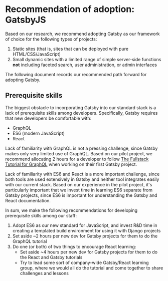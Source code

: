 # Recommendation of adoption: GatsbyJS

Based on our research, we recommend adopting Gatsby as our framework of choice for the following types of projects:

1. Static sites (that is, sites that can be deployed with pure HTML/CSS/JavaScript)
2. Small dynamic sites with a limited range of simple server-side functions **not** including faceted search, user administration, or admin interfaces

The following document records our recommended path forward for adopting Gatsby.

## Prerequisite skills

The biggest obstacle to incorporating Gatsby into our standard stack is a lack of prerequisite skills among developers. Specifically, Gatsby requires that new developers be comfortable with:

- GraphQL
- ES6 (modern JavaScript)
- React

Lack of familiarity with GraphQL is not a pressing challenge, since Gatsby makes only very limited use of GraphQL. Based on our pilot project, we recommend allocating 2 hours for a developer to follow [The Fullstack Tutorial for GraphQL](https://www.howtographql.com/) when working on their first Gatsby project.

Lack of familiarity with ES6 and React is a more important challenge, since both tools are used extensively in Gatsby and neither tool integrates easily with our current stack. Based on our experience in the pilot project, it's particularly important that we invest time in learning ES6 separate from Gatsby projects, since ES6 is important for understanding the Gatsby and React documentation.

In sum, we make the following recommendations for developing prerequisite skills among our staff:

1. Adopt ES6 as our new standard for JavaScript, and invest R&D time in creating a templated build environment for using it with Django projects
2. Set aside ~2 hours per new dev for Gatsby projects for them to do the GraphQL tutorial
3. Do one (or both) of two things to encourage React learning:
    - Set aside ~4 hours per new dev for Gatsby projects for them to do the React and Gatsby tutorials
    - Try to lead some sort of company-wide Gatsby/React learning group, where we would all do the tutorial and come together to share challenges and lessons
